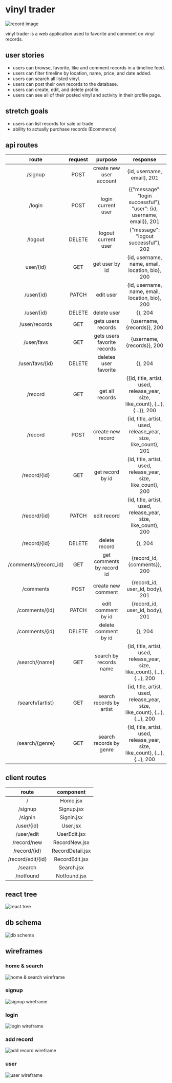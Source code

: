 # vinyl trader

![record image](images/readme-images/record.jpeg)

vinyl trader is a web application used to favorite and comment on vinyl records. 

## user stories
* users can browse, favorite, like and comment records in a timeline feed.
* users can filter timeline by location, name, price, and date added.
* users can search all listed vinyl.
* users can post their own records to the database.
* users can create, edit, and delete profile.
* users can see all of their posted vinyl and activity in their profile page.

## stretch goals
* users can list records for sale or trade
* ability to actually purchase records (Ecommerce)

## api routes
|route|request|purpose|response|
|:---:|:---:|:---:|:---:|
|/signup|POST|create new user account|{id, username, email}, 201| 
|/login|POST|login current user|{{"message": "login successful"}, "user": {id, username, email}}, 201|
|/logout|DELETE|logout current user|{"message": "logout successful"}, 202|
|user/{id}|GET|get user by id|{id, username, name, email, location, bio}, 200|
|/user/{id}|PATCH|edit user|{id, username, name, email, location, bio}, 200|
|/user/{id}|DELETE|delete user|{}, 204|
|/user/records|GET|gets users records|{username, {records}}, 200|
|/user/favs|GET|gets users favorite records|{username, {records}}, 200|
|/user/favs/{id}|DELETE|deletes user favorite|{}, 204|
|/record|GET|get all records|{{id, title, artist, used, release_year, size, like_count}, {...}, {...}}, 200|
|/record|POST|create new record|{id, title, artist, used, release_year, size, like_count}, 201|
|/record/{id}|GET|get record by id|{id, title, artist, used, release_year, size, like_count}, 200|
|/record/{id}|PATCH|edit record|{id, title, artist, used, release_year, size, like_count}, 200|
|/record/{id}|DELETE|delete record|{}, 204|
|/comments/{record_id}|GET|get comments by record id|{record_id, {comments}}, 200|
|/comments|POST|create new comment|{record_id, user_id, body}, 201|
|/comments/{id}|PATCH|edit comment by id|{record_id, user_id, body}, 201|
|/comments/{id}|DELETE|delete comment by id|{}, 204|
|/search/{name}|GET|search by records name|{id, title, artist, used, release_year, size, like_count}, {...}, {...}, 200|
|/search/{artist}|GET|search records by artist|{id, title, artist, used, release_year, size, like_count}, {...}, {...}, 200|
|/search/{genre}|GET|search records by genre|{id, title, artist, used, release_year, size, like_count}, {...}, {...}, 200|

## client routes
|route|component|
|:---:|:---:|
|/|Home.jsx|
|/signup|Signup.jsx|
|/signin|Signin.jsx|
|/user/{id}|User.jsx|
|/user/edit|UserEdit.jsx|
|/record/new|RecordNew.jsx|
|/record/{id}|RecordDetail.jsx|
|/record/edit/{id}|RecordEdit.jsx|
|/search|Search.jsx|
|/notfound|Notfound.jsx|

## react tree
![react tree](images/readme-images/react-tree.png)

## db schema
![db schema](images/readme-images/db-schema.png)

## wireframes
### home & search
![home & search wireframe](images/readme-images/home-search.png)
### signup
![signup wireframe](images/readme-images/signup.png)
### login
![login wireframe](images/readme-images/login.png)
### add record
![add record wireframe](images/readme-images/add-record.png)
### user
![user wireframe](images/readme-images/user.png)
